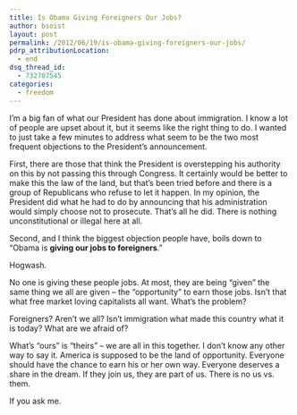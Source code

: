 ```yaml
---
title: Is Obama Giving Foreigners Our Jobs?
author: bsoist
layout: post
permalink: /2012/06/19/is-obama-giving-foreigners-our-jobs/
pdrp_attributionLocation:
  - end
dsq_thread_id:
  - 732707545
categories:
  - freedom
---
```

I&#8217;m a big fan of what our President has done about immigration. I know a lot of people are upset about it, but it seems like the right thing to do. I wanted to just take a few minutes to address what seem to be the two most frequent objections to the President&#8217;s announcement. 

First, there are those that think the President is overstepping his authority on this by not passing this through Congress. It certainly would be better to make this the law of the land, but that&#8217;s been tried before and there is a group of Republicans who refuse to let it happen. In my opinion, the President did what he had to do by announcing that his administration would simply choose not to prosecute. That&#8217;s all he did. There is nothing unconstitutional or illegal here at all.

Second, and I think the biggest objection people have, boils down to &#8220;Obama is **giving our jobs to foreigners**.&#8221;

Hogwash.

No one is giving these people jobs. At most, they are being &#8220;given&#8221; the same thing we all are given &#8211; the &#8220;opportunity&#8221; to earn those jobs. Isn&#8217;t that what free market loving capitalists all want. What&#8217;s the problem?

Foreigners? Aren&#8217;t we all? Isn&#8217;t immigration what made this country what it is today? What are we afraid of?

What&#8217;s &#8220;ours&#8221; is &#8220;theirs&#8221; &#8211; we are all in this together. I don&#8217;t know any other way to say it. America is supposed to be the land of opportunity. Everyone should have the chance to earn his or her own way. Everyone deserves a share in the dream. If they join us, they are part of us. There is no us vs. them.

If you ask me.
